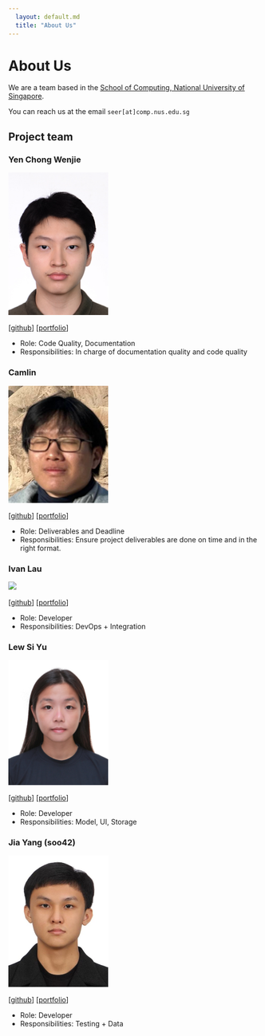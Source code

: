 ```yaml
---
  layout: default.md
  title: "About Us"
---
```


# About Us

We are a team based in the [School of Computing, National University of Singapore](http://www.comp.nus.edu.sg).

You can reach us at the email `seer[at]comp.nus.edu.sg`

## Project team

### Yen Chong Wenjie

<img src="images/w3njii.png" width="200px">

[[github](https://github.com/w3njii)]
[[portfolio](team/yenchongwenjie.md)]

* Role: Code Quality, Documentation
* Responsibilities: In charge of documentation quality and code quality

### Camlin

<img src="images/camlin-tan.png" width="200px">

[[github](http://github.com/camlin-tan)]
[[portfolio](team/camlin-tan.md)]

* Role: Deliverables and Deadline
* Responsibilities: Ensure project deliverables are done on time and in the right format.

### Ivan Lau

<img src="images/soywater.png" width="200px">

[[github](https://github.com/SoyWater)]
[[portfolio](team/soywater.md)]

* Role: Developer
* Responsibilities: DevOps + Integration

### Lew Si Yu

<img src="images/github_bananapielearnsjava.png" width="200px">

[[github](http://github.com/bananapielearnsjava)]
[[portfolio](team/bananapielearnsjava.md)]

* Role: Developer
* Responsibilities: Model, UI, Storage

### Jia Yang (soo42)
<img src ="images/soo42.png" width="200px">

[[github](http://github.com/soo42)]
[[portfolio](team/soo42.md)]

* Role: Developer
* Responsibilities: Testing + Data
